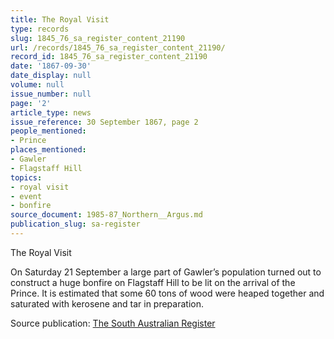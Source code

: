 ```yaml
---
title: The Royal Visit
type: records
slug: 1845_76_sa_register_content_21190
url: /records/1845_76_sa_register_content_21190/
record_id: 1845_76_sa_register_content_21190
date: '1867-09-30'
date_display: null
volume: null
issue_number: null
page: '2'
article_type: news
issue_reference: 30 September 1867, page 2
people_mentioned:
- Prince
places_mentioned:
- Gawler
- Flagstaff Hill
topics:
- royal visit
- event
- bonfire
source_document: 1985-87_Northern__Argus.md
publication_slug: sa-register
---
```


The Royal Visit

On Saturday 21 September a large part of Gawler’s population turned out to construct a huge bonfire on Flagstaff Hill to be lit on the arrival of the Prince.  It is estimated that some 60 tons of wood were heaped together and saturated with kerosene and tar in preparation.

Source publication: [The South Australian Register](/publications/sa-register/)

